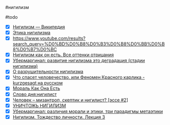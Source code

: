 #нигилизм

#todo
- [x] [Нигилизм — Википедия](https://ru.wikipedia.org/wiki/%D0%9D%D0%B8%D0%B3%D0%B8%D0%BB%D0%B8%D0%B7%D0%BC)
- [x] [Этика нигилизма](https://www.yabloko.ru/Themes/History/frank-1.html)
- [x] https://www.youtube.com/results?search_query=%D0%BD%D0%B8%D0%B3%D0%B8%D0%BB%D0%B8%D0%B7%D0%BC
- [x] [Нигилизм как он есть. Все оттенки отрицания](https://www.youtube.com/watch?v=E9r9ciwuVP0)
- [x] [Убермаргинал: развитие нигилизма это деградация (стадии нигилизма)](https://www.youtube.com/watch?v=aor-YvVh6QU)
- [x] [О разрушительности нигилизма](https://www.youtube.com/watch?v=Z-z8zbDC06U)
- [x] [Что спасет человечество, или Феномен Красного карлика - kurzgesagt на русском](https://www.youtube.com/watch?v=sFBCzXhLr3c)
- [x] [Мораль Как Она Есть](https://www.youtube.com/watch?v=m5tqn-6xxRY)
- [x] [Слово дня:нигилист](https://www.youtube.com/watch?v=P01iGKwa_Zs)
- [x] [Человек – мизантроп, скептик и нигилист? [эссе #2]](https://www.youtube.com/watch?v=BQu9T5PmQQ0)
- [x] [УНИЧТОЖЬ НИГИЛИЗМ](https://www.youtube.com/watch?v=INyoPy5oHfI)
- [x] [Убермаргинал: различия морали и этики, три парадигмы метаэтики](https://www.youtube.com/watch?v=eqPhOiiryj8)
- [x] [Нигилизм. Тождество личности. Лекция 3](https://www.youtube.com/watch?v=4txooA3-inA)